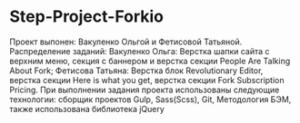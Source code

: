 # Step-Project-Forkio
Проект выпонен:
Вакуленко Ольгой и Фетисовой Татьяной. 
Распределение заданий: 
Вакуленко Ольга: Верстка шапки сайта с верхним меню, секция с баннером и верстка секции People Are Talking About Fork; 
Фетисова Татьяна: Верстка блок Revolutionary Editor, верстка секции Here is what you get, верстка секции Fork Subscription Pricing.
При выполнении задания проекта использованы следующие технологии: 
сборщик проектов Gulp,
Sass(Scss),
Git,
Методология БЭМ,
также использована библиотека jQuery
